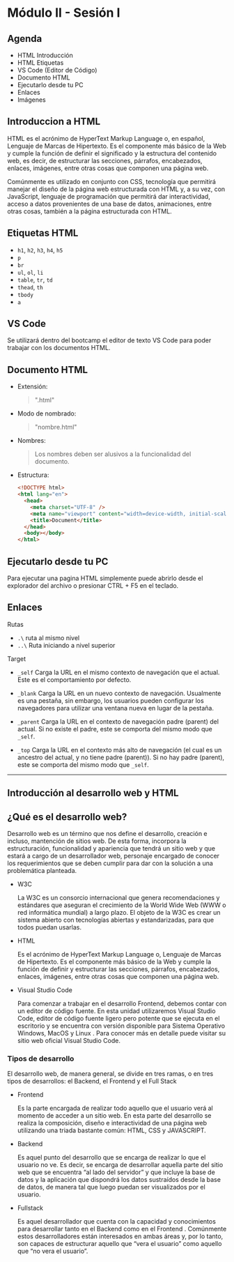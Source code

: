 # Módulo II - Sesión I

## Agenda

- HTML Introducción
- HTML Etiquetas
- VS Code (Editor de Código)
- Documento HTML
- Ejecutarlo desde tu PC
- Enlaces
- Imágenes

## Introduccion a HTML

HTML es el acrónimo de HyperText Markup Language o, en español, Lenguaje de Marcas de
Hipertexto. Es el componente más básico de la Web y cumple la función de definir el significado y la
estructura del contenido web, es decir, de estructurar las secciones, párrafos, encabezados, enlaces,
imágenes, entre otras cosas que componen una página web.

Comúnmente es utilizado en conjunto con CSS, tecnología que permitirá manejar el diseño de la
página web estructurada con HTML y, a su vez, con JavaScript, lenguaje de programación que
permitirá dar interactividad, acceso a datos provenientes de una base de datos, animaciones, entre
otras cosas, también a la página estructurada con HTML.

## Etiquetas HTML

- `h1`, `h2`, `h3`, `h4`, `h5`
- `p`
- `br`
- `ul`, `ol`, `li`
- `table`, `tr`, `td`
- `thead`, `th`
- `tbody`
- `a`

## VS Code

Se utilizará dentro del bootcamp el editor de texto VS Code para poder trabajar con los documentos HTML.

## Documento HTML

- Extensión:
  > ".html"
- Modo de nombrado:
  > "nombre.html"
- Nombres:
  > Los nombres deben ser alusivos a la funcionalidad del documento.
- Estructura:

  ```html
  <!DOCTYPE html>
  <html lang="en">
    <head>
      <meta charset="UTF-8" />
      <meta name="viewport" content="width=device-width, initial-scale=1.0" />
      <title>Document</title>
    </head>
    <body></body>
  </html>
  ```

## Ejecutarlo desde tu PC

Para ejecutar una pagina HTML simplemente puede abrirlo desde el explorador del archivo o presionar CTRL + F5 en el teclado.

## Enlaces

Rutas

- `.\` ruta al mismo nivel
- `..\` Ruta iniciando a nivel superior

Target

- `_self` Carga la URL en el mismo contexto de navegación que el actual. Este es el comportamiento por defecto.
- `_blank` Carga la URL en un nuevo contexto de navegación. Usualmente es una pestaña, sin embargo, los usuarios pueden configurar los navegadores para utilizar una ventana nueva en lugar de la pestaña.
- `_parent` Carga la URL en el contexto de navegación padre (parent) del actual. Si no existe el padre, este se comporta del mismo modo que `_self`.

- `_top` Carga la URL en el contexto más alto de navegación (el cual es un ancestro del actual, y no tiene padre (parent)). Si no hay padre (parent), este se comporta del mismo modo que `_self`.

---

## Introducción al desarrollo web y HTML

## ¿Qué es el desarrollo web?

Desarrollo web es un término que nos define el desarrollo, creación e incluso, mantención de sitios web. De esta forma, incorpora la estructuración, funcionalidad y apariencia que tendrá un sitio web y que estará a cargo de un desarrollador web, personaje encargado de conocer los requerimientos que se deben cumplir para dar con la solución a una problemática planteada.

- W3C

  La W3C es un consorcio internacional que genera recomendaciones y estándares que aseguran el crecimiento de la World Wide Web (WWW o red informática mundial) a largo plazo. El objeto de la W3C es crear un sistema abierto con tecnologías abiertas y estandarizadas, para que todos puedan usarlas.

- HTML

  Es el acrónimo de HyperText Markup Language o, Lenguaje de Marcas de Hipertexto. Es el componente más básico de la Web y cumple la función de definir y estructurar las secciones, párrafos, encabezados, enlaces, imágenes, entre otras cosas que componen una página web.

- Visual Studio Code

  Para comenzar a trabajar en el desarrollo Frontend, debemos contar con un editor de código fuente. En esta unidad utilizaremos Visual Studio Code, editor de código fuente ligero pero potente que se ejecuta en el escritorio y se encuentra con versión disponible para Sistema Operativo Windows, MacOS y Linux . Para conocer más en detalle puede visitar su sitio web oficial Visual Studio Code.

### Tipos de desarrollo

El desarrollo web, de manera general, se divide en tres ramas, o en tres tipos de desarrollos: el Backend, el Frontend y el Full Stack

- Frontend

  Es la parte encargada de realizar todo aquello que el usuario verá al momento de acceder a un sitio web. En esta parte del desarrollo se realiza la composición, diseño e interactividad de una página web utilizando una triada bastante común: HTML, CSS y JAVASCRIPT.

- Backend

  Es aquel punto del desarrollo que se encarga de realizar lo que el usuario no ve. Es decir, se encarga de desarrollar aquella parte del sitio web que se encuentra “al lado del servidor” y que incluye la base de datos y la aplicación que dispondrá los datos sustraídos desde la base de datos, de manera tal que luego puedan ser visualizados por el usuario.

- Fullstack

  Es aquel desarrollador que cuenta con la capacidad y conocimientos para desarrollar tanto en el Backend como en el Frontend . Comúnmente estos desarrolladores están interesados en ambas áreas y, por lo tanto, son capaces de estructurar aquello que “vera el usuario” como aquello que “no vera el usuario”.
